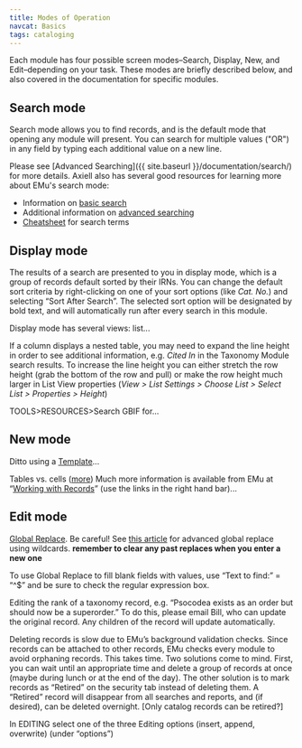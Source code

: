 ```yaml
---
title: Modes of Operation
navcat: Basics
tags: cataloging
---
```

Each module has four possible screen modes–Search, Display, New, and Edit–depending on your task. These modes are briefly described below, and also covered in the documentation for specific modules.

## Search mode
Search mode allows you to find records, and is the default mode that opening any module will present. You can search for multiple values ("OR") in any field by typing each additional value on a new line.

Please see [Advanced Searching]({{ site.baseurl }}/documentation/search/) for more details. Axiell also has several good resources for learning more about EMu's search mode:
- Information on [basic search](http://help.emu.axiell.com/latest/en/Topics/Common/How%20to%20search.htm)
- Additional information on [advanced searching](http://help.emu.axiell.com/latest/en/Topics/Common/Search%20-%20section.htm)
- [Cheatsheet](http://help.emu.axiell.com/latest/en/Resources/Downloads/Unicode/EMu_Unicode_Cheatsheet_IE_20170602.pdf) for search terms


## Display mode
The results of a search are presented to you in display mode, which is a group of records default sorted by their IRNs. You can change the default sort criteria by right-clicking on one of your sort options (like *Cat. No.*) and selecting “Sort After Search”. The selected sort option will be designated by bold text, and will automatically run after every search in this module.

Display mode has several views: list...

If a column displays a nested table, you may need to expand the line height in order to see additional information, e.g. *Cited In* in the Taxonomy Module search results. To increase the line height you can either stretch the row height (grab the bottom of the row and pull) or make the row height much larger in List View properties (*View > List Settings > Choose List > Select List > Properties > Height*)

TOOLS>RESOURCES>Search GBIF for...

## New mode
Ditto using a [Template](http://help.emu.axiell.com/latest/en/Topics/Common/Record%20Templates.htm)...

Tables vs. cells ([more](http://help.emu.axiell.com/latest/en/Topics/Common/Tables.htm))
Much more information is available from EMu at “[Working with Records](http://help.emu.axiell.com/latest/en/Topics/Common/Working%20with%20records.htm)” (use the links in the right hand bar)...

## Edit mode
[Global Replace](http://help.emu.axiell.com/latest/en/Topics/Common/Global%20Replace.htm). Be careful! See [this article](http://help.emu.axiell.com/latest/en/Topics/Common/Wildcards%20in%20a%20Global%20Replace.htm) for advanced global replace using wildcards. **remember to clear any past replaces when you enter a new one**

To use Global Replace to fill blank fields with values, use “Text to find:” = “^$” and be sure to check the regular expression box.

Editing the rank of a taxonomy record, e.g. “Psocodea exists as an order but should now be a superorder.” To do this, please email Bill, who can update the original record. Any children of the record will update automatically.

Deleting records is slow due to EMu’s background validation checks. Since records can be attached to other records, EMu checks every module to avoid orphaning records. This takes time. Two solutions come to mind. First, you can wait until an appropriate time and delete a group of records at once (maybe during lunch or at the end of the day). The other solution is to mark records as “Retired” on the security tab instead of deleting them. A “Retired” record will disappear from all searches and reports, and (if desired), can be deleted overnight. [Only catalog records can be retired?]

In EDITING select one of the three Editing options (insert, append, overwrite) (under “options”)
